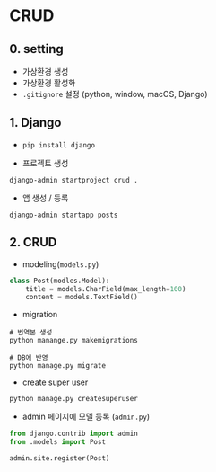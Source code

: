 # CRUD

## 0. setting

- 가상환경 생성
- 가상환경 활성화
- `.gitignore` 설정 (python, window, macOS, Django)

## 1. Django

- `pip install django`

- 프로젝트 생성
```shell
django-admin startproject crud .
```

- 앱 생성 / 등록
```shell
django-admin startapp posts
```

## 2. CRUD

- modeling(`models.py`)

```python
class Post(modles.Model):
    title = models.CharField(max_length=100)
    content = models.TextField()
```

- migration
```shell
# 번역본 생성
python manange.py makemigrations
```

```shell
# DB에 반영
python manage.py migrate
```

- create super user
```shell
python manage.py createsuperuser
```

- admin 페이지에 모델 등록 (`admin.py`)
```python
from django.contrib import admin
from .models import Post

admin.site.register(Post)
```
